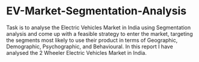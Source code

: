 # EV-Market-Segmentation-Analysis
Task is to analyse the Electric Vehicles Market in India using Segmentation analysis and come up with a feasible strategy to enter the market, targeting the segments most likely to use their product in terms of Geographic, Demographic, Psychographic, and Behavioural. In this report I have analysed the 2 Wheeler Electric Vehicles Market in India.
